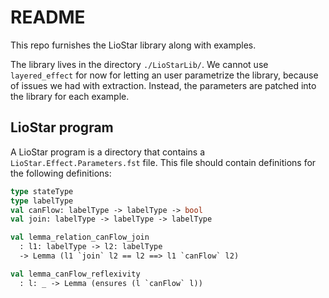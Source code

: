 # README

This repo furnishes the LioStar library along with examples.

The library lives in the directory `./LioStarLib/`. We cannot use `layered_effect` for now for letting an user parametrize the library, because of issues we had with extraction. Instead, the parameters are patched into the library for each example.

## LioStar program
A LioStar program is a directory that contains a `LioStar.Effect.Parameters.fst` file. This file should contain definitions for the following definitions:

```ocaml
type stateType
type labelType
val canFlow: labelType -> labelType -> bool
val join: labelType -> labelType -> labelType

val lemma_relation_canFlow_join
  : l1: labelType -> l2: labelType
  -> Lemma (l1 `join` l2 == l2 ==> l1 `canFlow` l2)

val lemma_canFlow_reflexivity
  : l: _ -> Lemma (ensures (l `canFlow` l))
```

